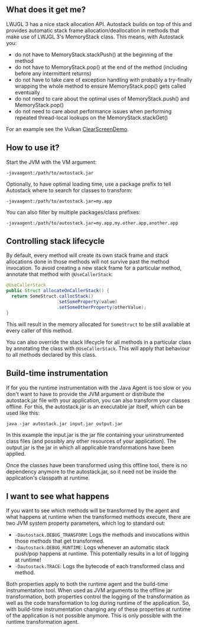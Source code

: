 What does it get me?
--------------------
LWJGL 3 has a nice stack allocation API. Autostack builds on top of this and provides automatic stack frame allocation/deallocation in methods that make use of LWJGL 3's MemoryStack class.
This means, with Autostack you:
- do not have to MemoryStack.stackPush() at the beginning of the method
- do not have to MemoryStack.pop() at the end of the method (including before any intermittent returns)
- do not have to take care of exception handling with probably a try-finally wrapping the whole method to ensure MemoryStack.pop() gets called eventually
- do not need to care about the optimal uses of MemoryStack.push() and MemoryStack.pop()
- do not need to care about performance issues when performing repeated thread-local lookups on the MemoryStack.stackGet()

For an example see the Vulkan [ClearScreenDemo](https://github.com/httpdigest/lwjgl3-autostack/blob/master/test/autostack/demo/ClearScreenDemo.java).

How to use it?
--------------
Start the JVM with the VM argument:

  `-javaagent:/path/to/autostack.jar`

Optionally, to have optimal loading time, use a package prefix to tell Autostack where to search for classes to transform:

  `-javaagent:/path/to/autostack.jar=my.app`

You can also filter by multiple packages/class prefixes:

  `-javaagent:/path/to/autostack.jar=my.app,my.other.app,another.app`

Controlling stack lifecycle
---------------------------

By default, every method will create its own stack frame and stack allocations done in those methods will not survive past the method invocation.
To avoid creating a new stack frame for a particular method, annotate that method with `@UseCallerStack`:
```Java
@UseCallerStack
public Struct allocateOnCallerStack() {
  return SomeStruct.callocStack()
                   .setSomeProperty(value)
                   .setSomeOtherProperty(otherValue);
}
```
This will result in the memory allocated for `SomeStruct` to be still available at every caller of this method.

You can also override the stack lifecycle for all methods in a particular class by annotating the class with `@UseCallerStack`. This will apply that behaviour to all methods declared by this class.

Build-time instrumentation
--------------------------
If for you the runtime instrumentation with the Java Agent is too slow or you don't want to have to provide the JVM argument or distribute the autostack.jar file with your application, you can also transform your classes offline.
For this, the autostack.jar is an executable jar itself, which can be used like this:

  `java -jar autostack.jar input.jar output.jar`

In this example the input.jar is the jar file containing your uninstrumented class files (and possibly any other resources of your application). The output.jar is the jar in which all applicable transformations have been applied.

Once the classes have been transformed using this offline tool, there is no dependency anymore to the autostack.jar, so it need not be inside the application's classpath at runtime.

I want to see what happens
--------------------------
If you want to see which methods will be transformed by the agent and what happens at runtime when the transformed methods execute, there are two JVM system property parameters, which log to standard out:
- `-Dautostack.DEBUG_TRANSFORM`: Logs the methods and invocations within those methods that get transformed.
- `-Dautostack.DEBUG_RUNTIME`: Logs whenever an automatic stack push/pop happens at runtime. This potentially results in a lot of logging at runtime!
- `-Dautostack.TRACE`: Logs the bytecode of each transformed class and method.

Both properties apply to both the runtime agent and the build-time instrumentation tool. When used as JVM arguments to the offline jar transformation, both properties control the logging of the transformation as well as the code transformation to log during runtime of the application. So, with build-time instrumentation changing any of these properties at runtime of the application is not possible anymore. This is only possible with the runtime transformation agent.
